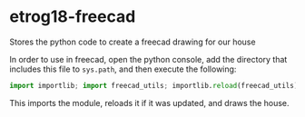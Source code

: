# etrog18-freecad
Stores the python code to create a freecad drawing for our house


In order to use in freecad, open the python console, add the directory that includes this file to `sys.path`, and then execute the following:
```python
import importlib; import freecad_utils; importlib.reload(freecad_utils) ; freecad_utils.draw_house()
```

This imports the module, reloads it if it was updated, and draws the house.